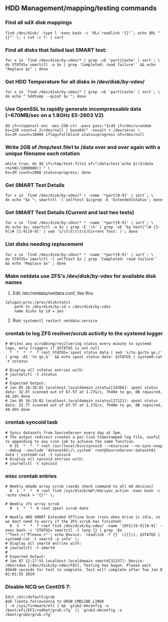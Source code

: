 ## HDD Management/mapping/testing commands

### Find all sdX disk mappings
    find /dev/disk/ -type l -exec bash -c 'RL=`readlink "{}"`; echo $RL "{}"' \; | cut -c 7- | sort

### Find all disks that failed last SMART test:
    for x in `find /dev/disk/by-vdev/* | grep -vE 'part|Cache' | sort`; \
    do STATUS=`smartctl -a $x | grep 'Completed: read failure'` && echo "Replace $x" ; done

### Get HDD Temperature for all disks in /dev/disk/by-vdev/
    for x in `find /dev/disk/by-vdev/* | grep -vE 'part|Cache' | sort`; \
    do echo "`hddtemp --quiet $x`"; done

### Use OpenSSL to rapidly generate incompressable data (~670MB/sec on a 1.8GHz E5-2603 V2)
    dd if=<(openssl enc -aes-256-ctr -pass pass:"$(dd if=/dev/urandom bs=128 count=1 2>/dev/null | base64)" -nosalt < /dev/zero) \
    bs=1M count=10000 iflag=fullblock status=progress of=/dev/null

### Write 2GB of /tmp/test.file1 to /data over and over again with a unique filename each rotation
    while true; do dd if=/tmp/test.file1 of="/data/test`echo $(($(date +%s%N)/1000000))`" \
    bs=1M count=2000 status=progress; done

### Get SMART Test Details
    for x in `find /dev/disk/by-vdev/* ! -name '*part[0-9]' | sort`; \
    do echo "$x "; smartctl -l selftest $x|grep -E 'Extended|Status'; done

### Get SMART Test Details (Current and last two tests)
    for x in `find /dev/disk/by-vdev/* ! -name '*part[0-9]' | sort`; \
    do echo $x; smartctl -a $x | grep -E '\%' | grep -vE 'by host|^\# [3-9]|# [1-9][0-9]' | sed 's/\t\t\t\t\t/Current Test: /'; done
    
### List disks needing replacement
    for x in `find /dev/disk/by-vdev/* ! -name '*part[0-9]' | sort`; \
    do STATUS=`smartctl -l selftest $x | grep 'Completed: read failure'` && echo "Replace $x" ; done

### Make netdata use ZFS's /dev/disk/by-vdev for available disk names
1. Edit /etc/netdata/netdata.conf, like this:
```
[plugin:proc:/proc/diskstats]
    path to /dev/disk/by-id = /dev/disk/by-vdev
    name disks by id = yes
```
    
2. Run: `systemctl restart netdata.service`

### crontab to log ZFS resilver/scrub activity to the systemd logger
    # Writes any scrubbing/resilvering status every minute to systemd logs, only triggers if $STATUS is not null
      *  *  *  *  * root STATUS=`zpool status data | sed 's/to go/to go,/' | grep -A1 'to go,$'` && echo zpool status data: $STATUS | systemd-cat -t zstatus
    
    # Display all zstatus entries with:
    # journalctl -t zstatus
    #
    # Expected Output:
    # Jan 05 16:18:01 localhost.localdomain zstatus[19366]: zpool status data: 32.6T scanned out of 67.5T at 1.27G/s, 7h49m to go, 0B repaired, 48.34% done
    # Jan 05 16:19:02 localhost.localdomain zstatus[27121]: zpool status data: 32.7T scanned out of 67.5T at 1.27G/s, 7h48m to go, 0B repaired, 48.45% done
### crontab syncoid task
    # Syncs datasets from SourceServer every day at 3pm.
    # The output redirect creates a per-line timestamped log file, useful to appending to any cron job to achieve the same function.
      0 15  *  *  * root /usr/local/bin/syncoid --recursive --no-sync-snap --debug --exclude 'dataset01\/\.system' root@SourceServer:dataset01 data | systemd-cat -t syncoid
    # Display all syncoid entries with:
    # journalctl -t syncoid
    
### misc crontab entries
    # Weekly mdadm array scrub (sends check command to all md devices)
      0  1  *  *  6 root find /sys/block/md*/md/sync_action -exec bash -c 'echo check > "{}"' \;

    # Weekly zfs array scrub
      0  1  *  *  6 root zpool scrub data

    # Weekly HDD SMART Extended Offline Scan (runs when drive is idle, so we dont need to worry if the ZFS scrub has finished)
      0  3  *  *  7 root find /dev/disk/by-vdev/ -name '[EFS][0-9][0-9]' -exec bash -c 'STATUS=`smartctl -t long {} | grep -Eo "^Test.+|^Please.+"`; echo Device: `readlink -f {}` \[{}\], $STATUS | systemd-cat -t smartd -p info' \;
    # Display all smartd entries with:
    # journalctl -t smartd
    #
    # Expected Output:
    # Jan 07 12:17:55 localhost.localdomain smartd[32237]: Device: /dev/sdaa [/dev/disk/by-vdev/F02], Testing has begun. Please wait 49440 seconds for test to complete. Test will complete after Tue Jan 8 02:01:55 2019

### Disable NCQ on CentOS 7:
    Edit /etc/default/grub
    Add libata.force=noncq to GRUB_CMDLINE_LINUX
    [ -d /sys/firmware/efi ] && `grub2-mkconfig -o /boot/efi/EFI/redhat/grub.cfg` || `grub2-mkconfig -o /boot/grub2/grub.cfg`
